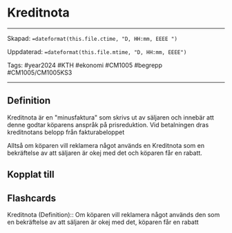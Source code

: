# Kreditnota

---

Skapad: `=dateformat(this.file.ctime, "D, HH:mm, EEEE ")`

Uppdaterad: `=dateformat(this.file.mtime, "D, HH:mm, EEEE")`

Tags: #year2024 #KTH #ekonomi #CM1005 #begrepp #CM1005/CM1005KS3

---

## Definition

Kreditnota är en "minusfaktura" som skrivs ut av säljaren och innebär att denne godtar köparens anspråk på prisreduktion. Vid betalningen dras kreditnotans belopp från fakturabeloppet

Alltså om köparen vill reklamera något används en Kreditnota som en bekräftelse av att säljaren är okej med det och köparen får en rabatt.

## Kopplat till

## Flashcards

Kreditnota (Definition):: Om köparen vill reklamera något används den som en bekräftelse av att säljaren är okej med det, köparen får en rabatt
<!--SR:!2024-03-08,5,250!2024-03-05,3,268-->
